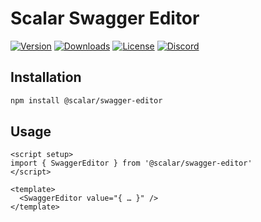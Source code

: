 # Scalar Swagger Editor

[![Version](https://img.shields.io/npm/v/%40scalar/swagger-editor)](https://www.npmjs.com/package/@scalar/swagger-editor)
[![Downloads](https://img.shields.io/npm/dm/%40scalar/swagger-editor)](https://www.npmjs.com/package/@scalar/swagger-editor)
[![License](https://img.shields.io/npm/l/%40scalar%2Fswagger-editor)](https://www.npmjs.com/package/@scalar/swagger-editor)
[![Discord](https://img.shields.io/discord/1135330207960678410?style=flat&color=5865F2)](https://discord.gg/8HeZcRGPFS)

## Installation

```bash
npm install @scalar/swagger-editor
```

## Usage

```vue
<script setup>
import { SwaggerEditor } from '@scalar/swagger-editor'
</script>

<template>
  <SwaggerEditor value="{ … }" />
</template>
```
